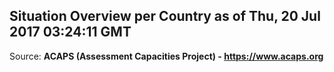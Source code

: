 ## Situation Overview per Country as of Thu, 20 Jul 2017 03:24:11 GMT

Source: **ACAPS (Assessment Capacities Project) - https://www.acaps.org**